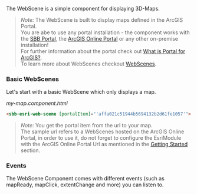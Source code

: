 The WebScene is a simple component for displaying 3D-Maps.

> _Note:_ The WebScene is built to display maps defined in the ArcGIS Portal.  
> You are abe to use any portal installation - the component works with the [SBB Portal](https://geo.sbb.ch/portal), the [ArcGIS Online Portal](https://www.arcgis.com) or any other on-premise installation!  
> For further information about the portal check out [What is Portal for ArcGIS?](https://enterprise.arcgis.com/en/portal/latest/use/what-is-portal-for-arcgis-.htm).  
> To learn more about WebScenes checkout [WebScenes](https://enterprise.arcgis.com/en/portal/latest/use/what-is-web-map.htm).

### Basic WebScenes

Let's start with a basic WebScene which only displays a map.

_my-map.component.html_

```html
<sbb-esri-web-scene [portalItem]="'affa021c51944b5694132b2d61fe1057'"> </sbb-esri-web-scene>
```

> _Note:_ You get the portal item from the url to your map.  
> The sample url refers to a WebScenes hosted on the ArcGIS Online Portal, in order to use it, do not forget to configure the EsriModule with the ArcGIS Online Portal Url as mentioned in the [Getting Started](/maps/introduction/getting-started) section.

### Events

The WebScene Component comes with different events (such as mapReady, mapClick, extentChange and more) you can listen to.
